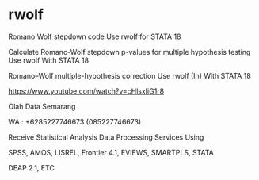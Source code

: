 # rwolf
Romano Wolf stepdown code Use rwolf for STATA 18

Calculate Romano-Wolf stepdown p-values for multiple hypothesis testing Use rwolf With STATA 18

Romano–Wolf multiple-hypothesis correction Use rwolf (In) With STATA 18

https://www.youtube.com/watch?v=cHlsxIiG1r8

Olah Data Semarang

WA : +6285227746673 (085227746673)

Receive Statistical Analysis Data Processing Services Using

SPSS, AMOS, LISREL, Frontier 4.1, EVIEWS, SMARTPLS, STATA

DEAP 2.1, ETC
